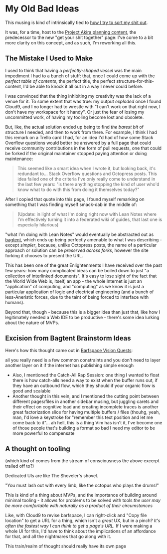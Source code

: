 # My Old Bad Ideas

This musing is kind of intrinsically tied to [how I try to sort my shit out][get your shit together].

It was, for a time, host to the [Project Akira planning content][Akira], the predecessor to the new "get your shit together" page: I've come to a bit more clarity on this concept, and as such, I'm reworking all this.

[get your shit together]: 3pgfc-7y2qe-xx9kp-q3y1z-1gnca
[Akira]: vbfwb-sefpv-wx8hg-5wts5-s3zmc

## The Mistake I Used to Make

I used to think that having a *perfectly-shaped vessel* was the main impediment I had to a bunch of stuff: that, once I could come up with the *perfect table of contents*, the perfect title, the perfect structure-for-this-content, I'd be able to knock it all out in a way I never could before.

I was convinced that the thing inhibiting my creativity was the lack of a venue for it. To some extent that was true: my output *exploded* once I found Cloud9, and I no longer had to wrestle with "I can't work on that right now, I don't have my workspace for it handy". Or just the fear of losing my uncommitted work, of having my tooling become lost and obsolete.

But, like, the actual solution ended up being to find *the barest bit* of structure I needed, and then to work from there. For example, I think I had this remark on a Trello card I had, for an idea I'd had of how some Stack Overflow questions would better be answered by a full page that could receive community contributions in the form of pull requests, one that could be forked if the original maintainer stopped paying attention or doing maintenance:

> This seemed like a smart idea when I wrote it, but looking back, it's redundant to... Stack Overflow questions and Octopress posts. This idea failed one of the criteria I've only really come to understand in the last few years: "is there anything stopping the kind of user who'd know what to do with this from doing it themselves today?"

After I copied that quote into this page, I found myself remarking on something that I was finding myself smack-dab in the middle of:

> (Update: in light of what I'm doing right now with Lean Notes where I'm effectively turning it into a federated wiki of guides, that last one is especially hilarious)

"what I'm doing with Lean Notes" would eventually be abstracted out as [bagtent][], which ends up being perfectly amenable to what I was describing - except *simpler*, because, unlike Octopress posts, the name of a particular approach or solution can be *preserved across forks*, however the site forking it chooses to present the URL.

[bagtent]: q80bh-jwx0p-rfbtm-09j3w-2vnr3

This has been one of the great Enlightenments I have received over the past few years: how many complicated ideas can be boiled down to just "a collection of interlinked documents". It's easy to lose sight of the fact that the World Wide Web is, itself, an app - the whole Internet is just an "application" of computing, and "computing" as we know it is just a particular application of logic and electrical engineering (and a bunch of less-Aneristic forces, due to the taint of being forced to interface with humans).

Beyond that, though - because this is a bigger idea than just that, like how I legitimately needed a Web IDE to be productive - there's some idea lurking about the nature of MVPs.

## Excision from Bagtent Brainstorm Ideas

Here's how this thought came out in [Barfspace Vision Quests][BVQ]:

[BVQ]: n30v4-dw8dc-c98hz-wyaay-1vf8j

all you really need is a few common constraints and you don't need to layer another layer on it if the internet has publishing simple enough

- Also, I mentioned the Catch-All Rap Session: one thing I wanted to float there is how catch-alls need a way to exist when the buffer runs out, if they have an outbound flow, which they should if your organic flow is good and scalable
- Another thought in this vein, and I mentioned the cutting point between different pages/files in another sidebar musing, but juggling carets and their effect on cognitive load and creating incomplete traces is another great factorization slice for having multiple buffers / files (thouhg, yeah, man, I'd love a keystroke for "remember this text position and let me come back to it"... ah hell, this is a thing Vim has isn't it, I've become one of those people that's building a format so bad I need my editor to be more powerful to compensate

## A thought on tooling

(which kind of comes from the stream of consciousness the above excerpt trailed off to?)

Dedicated UIs are like The Shoveler's shovel.

"You must lash out with every limb, like the octopus who plays the drums!"

This is kind of a thing about MVPs, and the importance of building around minimal tooling - it allows for problems to be solved with tools *the user may be more comfortable with naturally as a product of their circumstances*

Like, with Cloud9 to revise barfspace, I can right-click and "Copy file location" to get a URL for a thing, which isn't a *great* UX, but in a pinch? *It's often the fastest way I can think to get a page's URL.* If I were making a whole UI for this, I'd have to think about the implications of an affordance for that, and all the nightmares that go along with it.

This train/realm of thought should really have its own page

